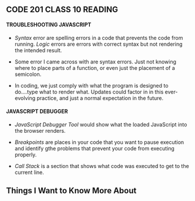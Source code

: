 ## **CODE 201 CLASS 10 READING**

#### **TROUBLESHOOTING JAVASCRIPT**

* *Syntax* error are spelling errors in a code that prevents the code from running. *Logic* errors are errors with correct syntax but not rendering the intended result.

* Some error I came across with are syntax errors. Just not knowing where to place parts of a function, or even just the placement of a semicolon.

* In coding, we just comply with what the program is designed to do....type what to render what. Updates could factor in in this ever-evolving practice, and just a normal expectation in the future. 

#### **JAVASCRIPT DEBUGGER**

* *JavaScript Debugger Tool* would show what the loaded JavaScript into the browser renders.

* *Breakpoints* are places in your code that you want to pause execution and identify gthe problems that prevent your code from executing properly.

* *Call Stack* is a section that shows what code was executed to get to the current line. 

## **Things I Want to Know More About**